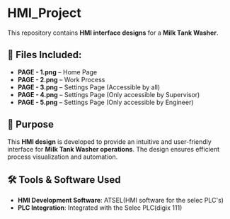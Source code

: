 # HMI_Project  
This repository contains **HMI interface designs** for a **Milk Tank Washer**.  

## 📂 Files Included:  
- **PAGE - 1.png** – Home Page  
- **PAGE - 2.png** – Work Process  
- **PAGE - 3.png** – Settings Page (Accessible by all)  
- **PAGE - 4.png** – Settings Page (Only accessible by Supervisor)  
- **PAGE - 5.png** – Settings Page (Only accessible by Engineer)  

## 🔧 Purpose  
This **HMI design** is developed to provide an intuitive and user-friendly interface for **Milk Tank Washer operations**. The design ensures efficient process visualization and automation.  

## 🛠️ Tools & Software Used  
- **HMI Development Software**:  ATSEL(HMI software for the selec PLC's)  
- **PLC Integration**: Integrated with the Selec PLC(digix 111)  

